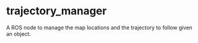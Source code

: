 # trajectory_manager
A ROS node to manage the map locations and the trajectory to follow given an object.
